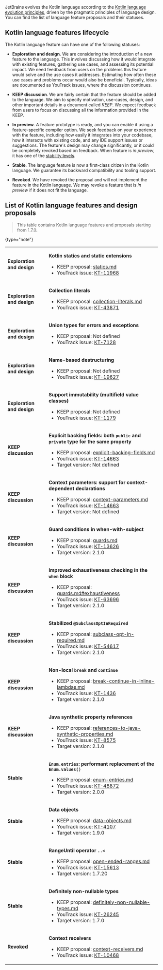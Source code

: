 [//]: # (title: Kotlin language features and proposals)
[//]: # (description: Learn about Kotlin features lifecycle. 
The page contains the full list of Kotlin language features and design proposals.)

JetBrains evolves the Kotlin language according to the [Kotlin language evolution principles](kotlin-evolution-principles.md),
driven by the pragmatic principles of language design. 
You can find the list of language feature proposals and their statuses.

## Kotlin language features lifecycle

The Kotlin language feature can have one of the following statuses:

* **Exploration and design**. We are considering the introduction of a new feature to the language.
  This involves discussing how it would integrate with existing features, gathering use cases, 
  and assessing its potential impact.
  We need feedback from users on the problems this feature would solve and the use cases it addresses.
  Estimating how often these use cases and problems occur would also be beneficial.
  Typically, ideas are documented as YouTrack issues, where the discussion continues.

* **KEEP discussion**. We are fairly certain that the feature should be added to the language.
  We aim to specify motivation, use-cases, design, and other important details in a document called _KEEP_. 
  We expect feedback from users to focus on discussing all the information provided in the KEEP.

* **In preview**. A feature prototype is ready, and you can enable it using a feature-specific compiler option.
  We seek feedback on your experience with the feature, including how easily it integrates into your codebase,
  how it interacts with existing code, and any IDE support issues or suggestions.
  The feature's design may change significantly, or it could be completely revoked based on feedback. When feature is 
  _in preview_, it has one of the [stability levels](components-stability.md#stability-levels-explained).

* **Stable**. The language feature is now a first-class citizen in the Kotlin language.
  We guarantee its backward compatibility and tooling support.

* **Revoked**. We have revoked the proposal and will not implement the feature in the Kotlin language.
  We may revoke a feature that is _in preview_ if it does not fit the language.

## List of Kotlin language features and design proposals

> This table contains Kotlin language features and proposals starting from 1.7.0.
>
{type="note"}

<tabs>
<tab id="all-proposals" title="All">

<!-- <include include-id="all-proposals" src="all-proposals.xml"/> -->

<chunk id="source">
<table header-style="left">

<!-- EXPLORATION AND DESIGN BLOCK -->

<tr filter="exploration-and-design">
<td>

**Exploration and design**

</td>
<td>

**Kotlin statics and static extensions**

* KEEP proposal: [statics.md](https://github.com/Kotlin/KEEP/blob/statics/proposals/statics.md)
* YouTrack issue: [KT-11968](https://youtrack.jetbrains.com/issue/KT-11968)

</td>
</tr>

<tr filter="exploration-and-design">
<td>

**Exploration and design**

</td>
<td>

**Collection literals**

* KEEP proposal: [collection-literals.md](https://github.com/KyLeggiero/KEEP/blob/collection-literals/proposals/collection-literals.md)
* YouTrack issue: [KT-43871](https://youtrack.jetbrains.com/issue/KT-43871)

</td>
</tr>

<tr filter="exploration-and-design">
<td>

**Exploration and design**

</td>
<td>

**Union types for errors and exceptions**

* KEEP proposal: Not defined
* YouTrack issue: [KT-7128](https://youtrack.jetbrains.com/issue/KT-7128)

</td>
</tr>

<tr filter="exploration-and-design">
<td>

**Exploration and design**

</td>
<td>

**Name-based destructuring**

* KEEP proposal: Not defined
* YouTrack issue: [KT-19627](https://youtrack.jetbrains.com/issue/KT-19627)

</td>
</tr>

<tr filter="exploration-and-design">
<td>

**Exploration and design**

</td>
<td>

**Support immutability (multifield value classes)**

* KEEP proposal: Not defined
* YouTrack issue: [KT-1179](https://youtrack.jetbrains.com/issue/KT-1179)

</td>
</tr>

<!-- END OF EXPLORATION AND DESIGN BLOCK -->

<!-- KEEP DISCUSSION BLOCK -->

<tr filter="keep">
<td>

**KEEP discussion**

</td>
<td>

**Explicit backing fields: both `public` and `private` type for the same property**

* KEEP proposal: [explicit-backing-fields.md](https://github.com/Kotlin/KEEP/blob/explicit-backing-fields-re/proposals/explicit-backing-fields.md)
* YouTrack issue: [KT-14663](https://youtrack.jetbrains.com/issue/KT-14663)
* Target version: Not defined

</td>
</tr>

<tr filter="keep">
<td>

**KEEP discussion**

</td>
<td>

**Context parameters: support for context-dependent declarations**

* KEEP proposal: [context-parameters.md](https://github.com/Kotlin/KEEP/blob/context-parameters/proposals/context-parameters.md)
* YouTrack issue: [KT-14663](https://youtrack.jetbrains.com/issue/KT-10468)
* Target version: Not defined

</td>
</tr>

<tr filter="keep">
<td>

**KEEP discussion**

</td>
<td>

**Guard conditions in when-with-subject**

* KEEP proposal: [guards.md](https://github.com/Kotlin/KEEP/blob/guards/proposals/guards.md)
* YouTrack issue: [KT-13626](https://youtrack.jetbrains.com/issue/KT-13626)
* Target version: 2.1.0

</td>
</tr>
<tr filter="keep">
<td>

**KEEP discussion**

</td>
<td>

**Improved exhaustiveness checking in the `when` block**

* KEEP proposal: [guards.md#exhaustiveness](https://github.com/Kotlin/KEEP/blob/guards/proposals/guards.md#exhaustiveness)
* YouTrack issue: [KT-63696](https://youtrack.jetbrains.com/issue/KT-63696)
* Target version: 2.1.0

</td>
</tr>
<tr filter="keep">
<td>

**KEEP discussion**

</td>
<td>

**Stabilized `@SubclassOptInRequired`**

* KEEP proposal: [subclass-opt-in-required.md](https://github.com/Kotlin/KEEP/blob/master/proposals/subclass-opt-in-required.md)
* YouTrack issue: [KT-54617](https://youtrack.jetbrains.com/issue/KT-54617)
* Target version: 2.1.0

</td>
</tr>
<tr filter="keep">
<td>

**KEEP discussion**

</td>
<td>

**Non-local `break` and `continue`**

* KEEP proposal: [break-continue-in-inline-lambdas.md](https://github.com/Kotlin/KEEP/blob/master/proposals/break-continue-in-inline-lambdas.md)
* YouTrack issue: [KT-1436](https://youtrack.jetbrains.com/issue/KT-1436)
* Target version: 2.1.0

</td>
</tr>

<tr filter="keep">
<td>

**KEEP discussion**

</td>
<td>

**Java synthetic property references**

* KEEP proposal: [references-to-java-synthetic-properties.md](https://github.com/Kotlin/KEEP/blob/master/proposals/references-to-java-synthetic-properties.md)
* YouTrack issue: [KT-8575](https://youtrack.jetbrains.com/issue/KT-8575)
* Target version: 2.1.0

</td>
</tr>

<!-- END OF KEEP DISCUSSION BLOCK -->

<!-- IN PREVIEW BLOCK -->

<!-- END OF IN PREVIEW BLOCK -->

<!-- STABLE BLOCK -->

<tr filter="stable">
<td>

**Stable**

</td>
<td>

**`Enum.entries`: performant replacement of the `Enum.values()`**

* KEEP proposal: [enum-entries.md](https://github.com/Kotlin/KEEP/blob/master/proposals/enum-entries.md)
* YouTrack issue: [KT-48872](https://youtrack.jetbrains.com/issue/KT-48872)
* Target version: 2.0.0

</td>
</tr>

<tr filter="stable">
<td>

**Stable**

</td>
<td>

**Data objects**

* KEEP proposal: [data-objects.md](https://github.com/Kotlin/KEEP/blob/master/proposals/data-objects.md)
* YouTrack issue: [KT-4107](https://youtrack.jetbrains.com/issue/KT-4107)
* Target version: 1.9.0

</td>
</tr>

<tr filter="stable">
<td>

**Stable**

</td>
<td>

**RangeUntil operator `..<`**

* KEEP proposal: [open-ended-ranges.md](https://github.com/kotlin/KEEP/blob/open-ended-ranges/proposals/open-ended-ranges.md)
* YouTrack issue: [KT-15613](https://youtrack.jetbrains.com/issue/KT-15613)
* Target version: 1.7.20

</td>
</tr>

<tr filter="stable">
<td>

**Stable**

</td>
<td>

**Definitely non-nullable types**

* KEEP proposal: [definitely-non-nullable-types.md](https://github.com/Kotlin/KEEP/blob/master/proposals/definitely-non-nullable-types.md)
* YouTrack issue: [KT-26245](https://youtrack.jetbrains.com/issue/KT-26245)
* Target version: 1.7.0

</td>
</tr>

<!-- END OF STABLE BLOCK -->

<!-- REVOKED BLOCK -->

<tr filter="revoked">
<td>

**Revoked**

</td>
<td>

**Context receivers**

* KEEP proposal: [context-receivers.md](https://github.com/Kotlin/KEEP/blob/master/proposals/context-receivers.md)
* YouTrack issue: [KT-10468](https://youtrack.jetbrains.com/issue/KT-10468)

</td>
</tr>

</table>
</chunk>

<!-- END OF REVOKED BLOCK -->

</tab>

<tab id="exploration-and-design" title="Exploration and design">

<include include-id="source" use-filter="empty,exploration-and-design" src="kotlin-language-features-and-proposals.md"/>

</tab>

<tab id="keep-preparation" title="KEEP discussion">

<include include-id="source" use-filter="empty,keep" src="kotlin-language-features-and-proposals.md"/>

</tab>

<tab id="in-preview" title="In preview">

<include include-id="source" use-filter="empty,in-preview" src="kotlin-language-features-and-proposals.md"/>

</tab>

<tab id="stable" title="Stable">

<include include-id="source" use-filter="empty,stable" src="kotlin-language-features-and-proposals.md"/>

</tab>

<tab id="revoked" title="Revoked">

<include include-id="source" use-filter="empty,revoked" src="kotlin-language-features-and-proposals.md"/>

</tab>
</tabs>